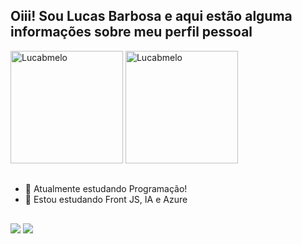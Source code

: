<h2>Oiii! Sou Lucas Barbosa e aqui estão alguma informações sobre meu perfil pessoal</h2>
<div>
  <img height="180em" src="https://github-readme-stats.vercel.app/api?username=FL3U1Z&show_icons=true&theme=tokyonight" alt="Lucabmelo" />
  <img height="180em" src="https://github-readme-stats.vercel.app/api/top-langs/?username=FL3U1Z&layout=compact&langs_count=16&theme=tokyonight" alt="Lucabmelo" />
</div>


##
- 🔭 Atualmente estudando Programação!
- 🌱 Estou estudando Front JS, IA e Azure 
##

<div>
  <a href="https://www.linkedin.com/in/lucas-barbosa-melo-98a0b2234/" target="_blank"><img src="https://img.shields.io/badge/LinkedIn-0077B5?style=for-the-badge&logo=linkedin&logoColor=white" target="_blank"></a>
  <a href="https://www.instagram.com/lucas_bmelo/" target="_blank"><img src="https://img.shields.io/badge/Instagram-E4405F?style=for-the-badge&logo=instagram&logoColor=white" target="_blank"></a>
</div>
